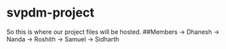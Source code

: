 # svpdm-project

So this is where our project files will be hosted.
##Members
-> Dhanesh
-> Nanda
-> Roshith
-> Samuel
-> Sidharth
